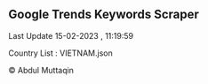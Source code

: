 

## Google Trends Keywords Scraper 
 
Last Update 15-02-2023 , 11:19:59

Country List :
VIETNAM.json



© Abdul Muttaqin 
